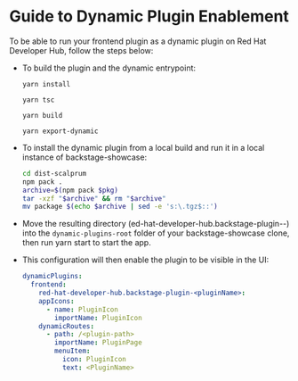 # Guide to Dynamic Plugin Enablement

To be able to run your frontend plugin as a dynamic plugin on Red Hat Developer Hub, follow the steps below:

- To build the plugin and the dynamic entrypoint:

  `yarn install`

  `yarn tsc`

  `yarn build`

  `yarn export-dynamic`

- To install the dynamic plugin from a local build and run it in a local instance of backstage-showcase:

  ```bash
  cd dist-scalprum
  npm pack .
  archive=$(npm pack $pkg)
  tar -xzf "$archive" && rm "$archive"
  mv package $(echo $archive | sed -e 's:\.tgz$::')
  ```

- Move the resulting directory (ed-hat-developer-hub.backstage-plugin-<pluginName>-<version>) into the `dynamic-plugins-root` folder of your backstage-showcase clone, then run yarn start to start the app.

- This configuration will then enable the plugin to be visible in the UI:

  ```yaml
  dynamicPlugins:
    frontend:
      red-hat-developer-hub.backstage-plugin-<pluginName>:
      appIcons:
        - name: PluginIcon
          importName: PluginIcon
      dynamicRoutes:
        - path: /<plugin-path>
          importName: PluginPage
          menuItem:
            icon: PluginIcon
            text: <PluginName>
  ```
